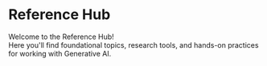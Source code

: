 # Reference Hub

Welcome to the Reference Hub!  
Here you'll find foundational topics, research tools, and hands-on practices for working with Generative AI.